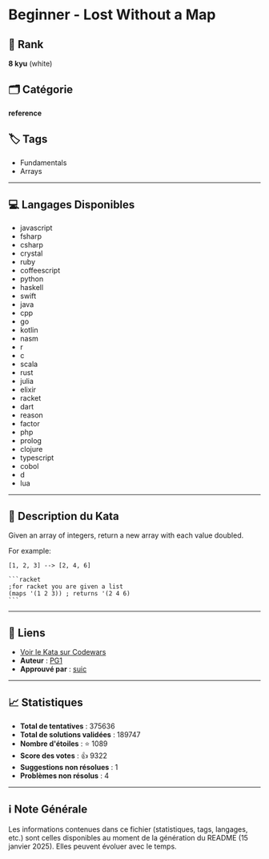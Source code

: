 # Beginner - Lost Without a Map

## 🏅 Rank
**8 kyu** (white)

## 🗂️ Catégorie
**reference**

## 🏷️ Tags
- Fundamentals
- Arrays

---

## 💻 Langages Disponibles
- javascript
- fsharp
- csharp
- crystal
- ruby
- coffeescript
- python
- haskell
- swift
- java
- cpp
- go
- kotlin
- nasm
- r
- c
- scala
- rust
- julia
- elixir
- racket
- dart
- reason
- factor
- php
- prolog
- clojure
- typescript
- cobol
- d
- lua

---

## 📜 Description du Kata

Given an array of integers, return a new array with each value doubled.

For example:

`[1, 2, 3] --> [2, 4, 6]`

~~~if:racket
```racket
;for racket you are given a list
(maps '(1 2 3)) ; returns '(2 4 6)
```
~~~

---

## 🔗 Liens
- [Voir le Kata sur Codewars](https://www.codewars.com/kata/57f781872e3d8ca2a000007e)
- **Auteur** : [PG1](https://www.codewars.com/users/PG1)
- **Approuvé par** : [suic](https://www.codewars.com/users/suic)

---

## 📈 Statistiques
- **Total de tentatives** : 375636
- **Total de solutions validées** : 189747
- **Nombre d'étoiles** : ⭐ 1089
- **Score des votes** : 👍 9322
- **Suggestions non résolues** : 1
- **Problèmes non résolus** : 4

---

## ℹ️ Note Générale
Les informations contenues dans ce fichier (statistiques, tags, langages, etc.) sont celles disponibles au moment de la génération du README (15 janvier 2025). Elles peuvent évoluer avec le temps.
